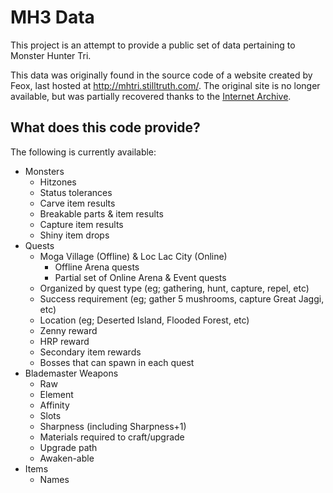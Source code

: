 # MH3 Data

This project is an attempt to provide a public set of data pertaining to Monster Hunter Tri.

This data was originally found in the source code of a website created by Feox, last hosted at http://mhtri.stilltruth.com/.
The original site is no longer available, but was partially recovered thanks to the [Internet Archive](http://web.archive.org/).

## What does this code provide?

The following is currently available:

- Monsters
  - Hitzones
  - Status tolerances
  - Carve item results
  - Breakable parts & item results
  - Capture item results
  - Shiny item drops
- Quests
  - Moga Village (Offline) & Loc Lac City (Online)
    - Offline Arena quests
    - Partial set of Online Arena & Event quests
  - Organized by quest type (eg; gathering, hunt, capture, repel, etc)
  - Success requirement (eg; gather 5 mushrooms, capture Great Jaggi, etc)
  - Location (eg; Deserted Island, Flooded Forest, etc)
  - Zenny reward
  - HRP reward
  - Secondary item rewards
  - Bosses that can spawn in each quest
- Blademaster Weapons
  - Raw
  - Element
  - Affinity
  - Slots
  - Sharpness (including Sharpness+1)
  - Materials required to craft/upgrade
  - Upgrade path
  - Awaken-able
- Items
  - Names
